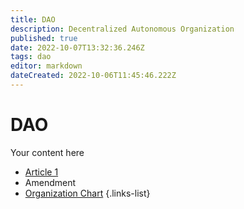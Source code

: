 ```yaml
---
title: DAO
description: Decentralized Autonomous Organization
published: true
date: 2022-10-07T13:32:36.246Z
tags: dao
editor: markdown
dateCreated: 2022-10-06T11:45:46.222Z
---
```


# DAO
Your content here


- [Article 1](/dao/article1)
- Amendment
- [Organization Chart](/en/dao/org-chart)
{.links-list}